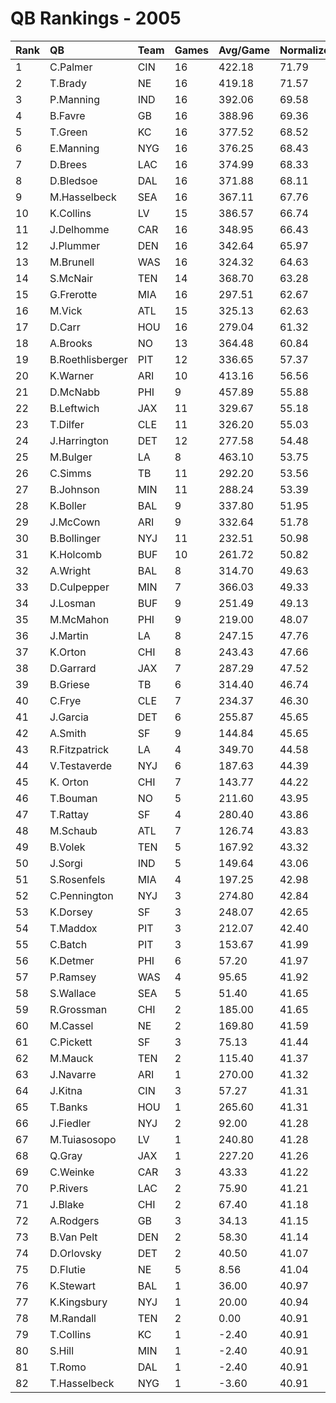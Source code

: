 # QB Rankings - 2005

| Rank | QB               | Team | Games | Avg/Game | Normalized |
| :----| :----------------| :----| :-----| :--------| :----------|
| 1    | C.Palmer         | CIN  | 16    | 422.18   | 71.79      |
| 2    | T.Brady          | NE   | 16    | 419.18   | 71.57      |
| 3    | P.Manning        | IND  | 16    | 392.06   | 69.58      |
| 4    | B.Favre          | GB   | 16    | 388.96   | 69.36      |
| 5    | T.Green          | KC   | 16    | 377.52   | 68.52      |
| 6    | E.Manning        | NYG  | 16    | 376.25   | 68.43      |
| 7    | D.Brees          | LAC  | 16    | 374.99   | 68.33      |
| 8    | D.Bledsoe        | DAL  | 16    | 371.88   | 68.11      |
| 9    | M.Hasselbeck     | SEA  | 16    | 367.11   | 67.76      |
| 10   | K.Collins        | LV   | 15    | 386.57   | 66.74      |
| 11   | J.Delhomme       | CAR  | 16    | 348.95   | 66.43      |
| 12   | J.Plummer        | DEN  | 16    | 342.64   | 65.97      |
| 13   | M.Brunell        | WAS  | 16    | 324.32   | 64.63      |
| 14   | S.McNair         | TEN  | 14    | 368.70   | 63.28      |
| 15   | G.Frerotte       | MIA  | 16    | 297.51   | 62.67      |
| 16   | M.Vick           | ATL  | 15    | 325.13   | 62.63      |
| 17   | D.Carr           | HOU  | 16    | 279.04   | 61.32      |
| 18   | A.Brooks         | NO   | 13    | 364.48   | 60.84      |
| 19   | B.Roethlisberger | PIT  | 12    | 336.65   | 57.37      |
| 20   | K.Warner         | ARI  | 10    | 413.16   | 56.56      |
| 21   | D.McNabb         | PHI  | 9     | 457.89   | 55.88      |
| 22   | B.Leftwich       | JAX  | 11    | 329.67   | 55.18      |
| 23   | T.Dilfer         | CLE  | 11    | 326.20   | 55.03      |
| 24   | J.Harrington     | DET  | 12    | 277.58   | 54.48      |
| 25   | M.Bulger         | LA   | 8     | 463.10   | 53.75      |
| 26   | C.Simms          | TB   | 11    | 292.20   | 53.56      |
| 27   | B.Johnson        | MIN  | 11    | 288.24   | 53.39      |
| 28   | K.Boller         | BAL  | 9     | 337.80   | 51.95      |
| 29   | J.McCown         | ARI  | 9     | 332.64   | 51.78      |
| 30   | B.Bollinger      | NYJ  | 11    | 232.51   | 50.98      |
| 31   | K.Holcomb        | BUF  | 10    | 261.72   | 50.82      |
| 32   | A.Wright         | BAL  | 8     | 314.70   | 49.63      |
| 33   | D.Culpepper      | MIN  | 7     | 366.03   | 49.33      |
| 34   | J.Losman         | BUF  | 9     | 251.49   | 49.13      |
| 35   | M.McMahon        | PHI  | 9     | 219.00   | 48.07      |
| 36   | J.Martin         | LA   | 8     | 247.15   | 47.76      |
| 37   | K.Orton          | CHI  | 8     | 243.43   | 47.66      |
| 38   | D.Garrard        | JAX  | 7     | 287.29   | 47.52      |
| 39   | B.Griese         | TB   | 6     | 314.40   | 46.74      |
| 40   | C.Frye           | CLE  | 7     | 234.37   | 46.30      |
| 41   | J.Garcia         | DET  | 6     | 255.87   | 45.65      |
| 42   | A.Smith          | SF   | 9     | 144.84   | 45.65      |
| 43   | R.Fitzpatrick    | LA   | 4     | 349.70   | 44.58      |
| 44   | V.Testaverde     | NYJ  | 6     | 187.63   | 44.39      |
| 45   | K. Orton         | CHI  | 7     | 143.77   | 44.22      |
| 46   | T.Bouman         | NO   | 5     | 211.60   | 43.95      |
| 47   | T.Rattay         | SF   | 4     | 280.40   | 43.86      |
| 48   | M.Schaub         | ATL  | 7     | 126.74   | 43.83      |
| 49   | B.Volek          | TEN  | 5     | 167.92   | 43.32      |
| 50   | J.Sorgi          | IND  | 5     | 149.64   | 43.06      |
| 51   | S.Rosenfels      | MIA  | 4     | 197.25   | 42.98      |
| 52   | C.Pennington     | NYJ  | 3     | 274.80   | 42.84      |
| 53   | K.Dorsey         | SF   | 3     | 248.07   | 42.65      |
| 54   | T.Maddox         | PIT  | 3     | 212.07   | 42.40      |
| 55   | C.Batch          | PIT  | 3     | 153.67   | 41.99      |
| 56   | K.Detmer         | PHI  | 6     | 57.20    | 41.97      |
| 57   | P.Ramsey         | WAS  | 4     | 95.65    | 41.92      |
| 58   | S.Wallace        | SEA  | 5     | 51.40    | 41.65      |
| 59   | R.Grossman       | CHI  | 2     | 185.00   | 41.65      |
| 60   | M.Cassel         | NE   | 2     | 169.80   | 41.59      |
| 61   | C.Pickett        | SF   | 3     | 75.13    | 41.44      |
| 62   | M.Mauck          | TEN  | 2     | 115.40   | 41.37      |
| 63   | J.Navarre        | ARI  | 1     | 270.00   | 41.32      |
| 64   | J.Kitna          | CIN  | 3     | 57.27    | 41.31      |
| 65   | T.Banks          | HOU  | 1     | 265.60   | 41.31      |
| 66   | J.Fiedler        | NYJ  | 2     | 92.00    | 41.28      |
| 67   | M.Tuiasosopo     | LV   | 1     | 240.80   | 41.28      |
| 68   | Q.Gray           | JAX  | 1     | 227.20   | 41.26      |
| 69   | C.Weinke         | CAR  | 3     | 43.33    | 41.22      |
| 70   | P.Rivers         | LAC  | 2     | 75.90    | 41.21      |
| 71   | J.Blake          | CHI  | 2     | 67.40    | 41.18      |
| 72   | A.Rodgers        | GB   | 3     | 34.13    | 41.15      |
| 73   | B.Van Pelt       | DEN  | 2     | 58.30    | 41.14      |
| 74   | D.Orlovsky       | DET  | 2     | 40.50    | 41.07      |
| 75   | D.Flutie         | NE   | 5     | 8.56     | 41.04      |
| 76   | K.Stewart        | BAL  | 1     | 36.00    | 40.97      |
| 77   | K.Kingsbury      | NYJ  | 1     | 20.00    | 40.94      |
| 78   | M.Randall        | TEN  | 2     | 0.00     | 40.91      |
| 79   | T.Collins        | KC   | 1     | -2.40    | 40.91      |
| 80   | S.Hill           | MIN  | 1     | -2.40    | 40.91      |
| 81   | T.Romo           | DAL  | 1     | -2.40    | 40.91      |
| 82   | T.Hasselbeck     | NYG  | 1     | -3.60    | 40.91      |


